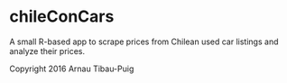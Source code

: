 # chileConCars
A small R-based app to scrape prices from Chilean used car listings and analyze their prices.

Copyright 2016 Arnau Tibau-Puig
